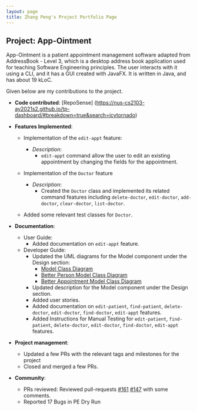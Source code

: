 ```yaml
---
layout: page
title: Zhang Peng's Project Portfolio Page
---
```


## Project: App-Ointment

App-Ointment is a patient appointment management software adapted from AddressBook - Level 3, which is a desktop address book application used for teaching Software Engineering principles. The user interacts with it using a CLI, and it has a GUI created with JavaFX. It is written in Java, and has about 19 kLoC.

Given below are my contributions to the project.

* **Code contributed**: [RepoSense] (https://nus-cs2103-ay2021s2.github.io/tp-dashboard/#breakdown=true&search=icytornado)

* **Features Implemented**:
  * Implementation of the `edit-appt` feature:
    - *Description*:
        - `edit-appt` command allow the user to edit an existing appointment by changing the fields for the appointment. 
    
  * Implementation of the `Doctor` feature
    - *Description*:
        - Created the `Doctor` class and implemented its related command features including
          `delete-doctor`, `edit-doctor`, `add-doctor`, `clear-doctor`, `list-doctor`.
            
  * Added some relevant test classes for `Doctor`.


* **Documentation**:
  * User Guide:
    - Added documentation on `edit-appt` feature.
  * Developer Guide:
    - Updated the UML diagrams for the Model component under the Design section:
      * [Model Class Diagram](https://github.com/AY2021S2-CS2103-W17-2/tp/blob/master/docs/diagrams/ModelClassDiagram.puml)
      * [Better Person Model Class Diagram](https://github.com/AY2021S2-CS2103-W17-2/tp/blob/master/docs/diagrams/BetterPersonModelClassDiagram.puml)
      * [Better Appointment Model Class Diagram](https://github.com/AY2021S2-CS2103-W17-2/tp/blob/master/docs/diagrams/BetterAppointmentModelClassDiagram.puml)
    - Updated description for the Model component under the Design section.
    - Added user stories.
    - Added documentation on `edit-patient`, `find-patient`, `delete-doctor`, `edit-doctor`, `find-doctor`, `edit-appt` features.
    - Added Instructions for Manual Testing for `edit-patient`, `find-patient`, `delete-doctor`, `edit-doctor`, `find-doctor`, `edit-appt` features.


* **Project management**:
   * Updated a few PRs with the relevant tags and milestones for the project
   * Closed and merged a few PRs.
   

* **Community**:
   * PRs reviewed:
     Reviewed pull-requests
     [#161](https://github.com/AY2021S2-CS2103-W17-2/tp/pull/161)
     [#147](https://github.com/AY2021S2-CS2103-W17-2/tp/pull/147)
     with some comments.
   * Reported 17 Bugs in PE Dry Run

